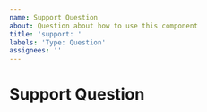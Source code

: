 ```yaml
---
name: Support Question
about: Question about how to use this component
title: 'support: '
labels: 'Type: Question'
assignees: ''
---
```


# Support Question
